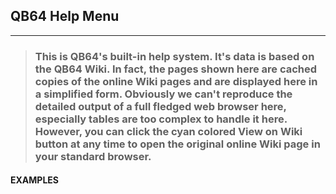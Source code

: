 ## QB64 Help Menu
---
<blockquote>

### This is QB64's built-in help system. It's data is based on the QB64 Wiki. In fact, the pages shown here are cached copies of the online Wiki pages and are displayed here in a simplified form. Obviously we can't reproduce the detailed output of a full fledged web browser here, especially tables are too complex to handle it here. However, you can click the cyan colored View on Wiki button at any time to open the original online Wiki page in your standard browser.

</blockquote>

#### EXAMPLES

<blockquote>


</blockquote>
